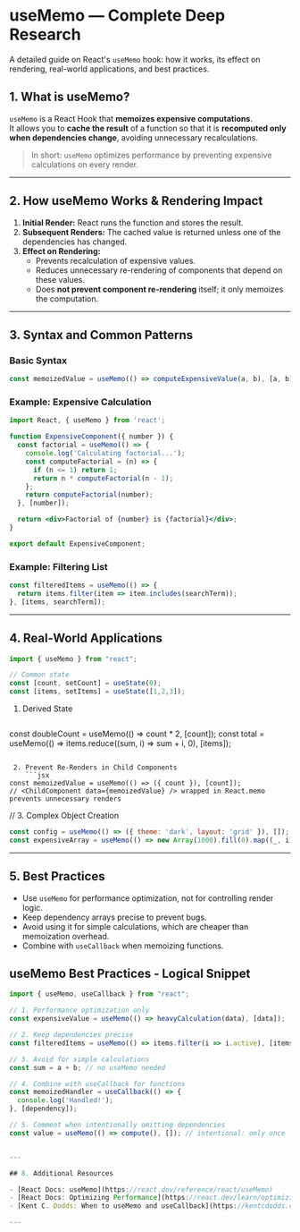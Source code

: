 # useMemo — Complete Deep Research

A detailed guide on React's `useMemo` hook: how it works, its effect on rendering, real-world applications, and best practices.

## 1. What is useMemo?

`useMemo` is a React Hook that **memoizes expensive computations**.  
It allows you to **cache the result** of a function so that it is **recomputed only when dependencies change**, avoiding unnecessary recalculations.

> In short: `useMemo` optimizes performance by preventing expensive calculations on every render.

---

## 2. How useMemo Works & Rendering Impact

1. **Initial Render:** React runs the function and stores the result.
2. **Subsequent Renders:** The cached value is returned unless one of the dependencies has changed.
3. **Effect on Rendering:**
   - Prevents recalculation of expensive values.
   - Reduces unnecessary re-rendering of components that depend on these values.
   - Does **not prevent component re-rendering** itself; it only memoizes the computation.

---

## 3. Syntax and Common Patterns

### Basic Syntax

```jsx
const memoizedValue = useMemo(() => computeExpensiveValue(a, b), [a, b]);
```

### Example: Expensive Calculation

```jsx
import React, { useMemo } from 'react';

function ExpensiveComponent({ number }) {
  const factorial = useMemo(() => {
    console.log('Calculating factorial...');
    const computeFactorial = (n) => {
      if (n <= 1) return 1;
      return n * computeFactorial(n - 1);
    };
    return computeFactorial(number);
  }, [number]);

  return <div>Factorial of {number} is {factorial}</div>;
}

export default ExpensiveComponent;
```

### Example: Filtering List

```jsx
const filteredItems = useMemo(() => {
  return items.filter(item => item.includes(searchTerm));
}, [items, searchTerm]);
```

---

## 4. Real-World Applications

```jsx
import { useMemo } from "react";

// Common state
const [count, setCount] = useState(0);
const [items, setItems] = useState([1,2,3]);
```

1. Derived State
   ```jsx
const doubleCount = useMemo(() => count * 2, [count]);
const total = useMemo(() => items.reduce((sum, i) => sum + i, 0), [items]);
```

 2. Prevent Re-Renders in Child Components
    ```jsx
const memoizedValue = useMemo(() => ({ count }), [count]);
// <ChildComponent data={memoizedValue} /> wrapped in React.memo prevents unnecessary renders
```

// 3. Complex Object Creation
```jsx
const config = useMemo(() => ({ theme: 'dark', layout: 'grid' }), []);
const expensiveArray = useMemo(() => new Array(1000).fill(0).map((_, i) => i*i), []);
```

---

## 5. Best Practices

- Use `useMemo` for performance optimization, not for controlling render logic.
- Keep dependency arrays precise to prevent bugs.
- Avoid using it for simple calculations, which are cheaper than memoization overhead.
- Combine with `useCallback` when memoizing functions.

## useMemo Best Practices - Logical Snippet

```jsx
import { useMemo, useCallback } from "react";

// 1. Performance optimization only
const expensiveValue = useMemo(() => heavyCalculation(data), [data]);

// 2. Keep dependencies precise
const filteredItems = useMemo(() => items.filter(i => i.active), [items]);

// 3. Avoid for simple calculations
const sum = a + b; // no useMemo needed

// 4. Combine with useCallback for functions
const memoizedHandler = useCallback(() => {
  console.log('Handled!');
}, [dependency]);

// 5. Comment when intentionally omitting dependencies
const value = useMemo(() => compute(), []); // intentional: only once


---

## 8. Additional Resources

- [React Docs: useMemo](https://react.dev/reference/react/useMemo)
- [React Docs: Optimizing Performance](https://react.dev/learn/optimizing-performance)
- [Kent C. Dodds: When to useMemo and useCallback](https://kentcdodds.com/blog/usememo-and-usecallback)

---
